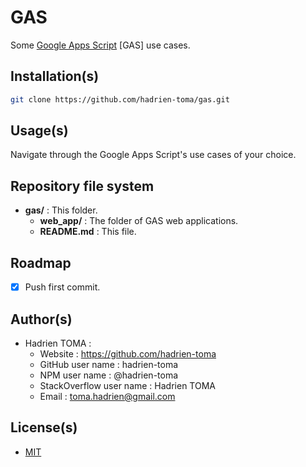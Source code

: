 # GAS
Some [Google Apps Script](https://developers.google.com/apps-script/) [GAS] use cases.

## Installation(s)
```bash
git clone https://github.com/hadrien-toma/gas.git
```

## Usage(s)
Navigate through the Google Apps Script's use cases of your choice.

## Repository file system
* **gas/** : This folder.
  * **web_app/** : The folder of GAS web applications.
  * **README.md** : This file.

## Roadmap
- [x] Push first commit.

## Author(s)
* Hadrien TOMA :
  * Website : https://github.com/hadrien-toma
  * GitHub user name : hadrien-toma
  * NPM user name : @hadrien-toma
  * StackOverflow user name : Hadrien TOMA
  * Email : [toma.hadrien@gmail.com](mailto:toma.hadrien@gmail.com?Subject=About%20gas)

## License(s)
* [MIT](https://github.com/hadrien-toma/gas/blob/master/LICENSE)
